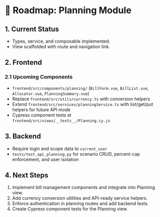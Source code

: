 # 🧮 Roadmap: Planning Module

## 1. Current Status
- Types, service, and composable implemented.
- View scaffolded with route and navigation link.

## 2. Frontend
### 2.1 Upcoming Components
- `frontend/src/components/planning/` (`BillForm.vue`, `BillList.vue`, `Allocator.vue`, `PlanningSummary.vue`)
- Replace `frontend/src/utils/currency.ts` with conversion helpers
- Extend `frontend/src/services/planningService.ts` with list/get/put helpers for future API mode
- Cypress component tests at `frontend/src/views/__tests__/Planning.cy.js`

## 3. Backend
- Require login and scope data to `current_user`
- `tests/test_api_planning.py` for scenario CRUD, percent-cap enforcement, and user isolation

## 4. Next Steps
1. Implement bill management components and integrate into Planning view.
2. Add currency conversion utilities and API-ready service helpers.
3. Enforce authentication in planning routes and add backend tests.
4. Create Cypress component tests for the Planning view.

